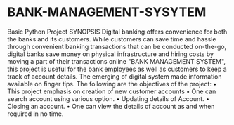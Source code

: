 # BANK-MANAGEMENT-SYSYTEM
Basic Python Project
SYNOPSIS
Digital banking offers convenience for both the banks and its customers. While customers can save time and hassle through convenient banking transactions that can be conducted on-the-go, digital banks save money on physical infrastructure and hiring costs by moving a part of their transactions online "BANK MANAGEMENT SYSTEM", this project is useful
for the bank employees as well as customers to keep a track of account details. The emerging of digital system made information available on finger tips. 
The following are the objectives of the project:
•	This project emphasis on creation of new customer accounts
•	One can search account using various option.
•	Updating details of Account.
•	Closing an account.
•	One can view the details of account as and when required in no time. 

